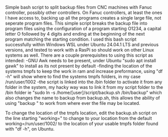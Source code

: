 Simple bash script to split backup files from CNC machines with Fanuc controller, possibly other controllers.
On Fanuc controllers, at least the ones I have access to, backing up all the programs creates a single large file, not seperate program files. 
This simple script breaks the backup file into program files using the configuration of a program starting O1234, a capital letter O followed by 4 digits and ending at the beginning of the next program matching the starting condition.
I used this bash script successfully within Windows WSL under Ubuntu 24.04.1 LTS and previous versions, and tested to work with a RasPi so should work on other Linux systems as well.
There are a couple prerequisites to using this script as intended:
  -GNU Awk needs to be present, under Ubuntu "sudo apt install gawk" to install as its not present by default
  -finding the location of the systems tmpfs to keep the work in ram and increase preformance, using "df -h" will show where to find the systems tmpfs folders, in my case /run/user/1002
  -the script is linked into the /bin folder to activate it from any folder in the system, my hacky way was to link it from my script folder to the /bin folder ie "sudo ln -s /home/[user]/script/backup.sh /bin/backup" which also changes the name to backup from backup.sh, this allows the ability of using "backup <file>" to work from where ever the file may be located.

To change the location of the tmpfs location, edit the backup.sh script on the line starting "working=" to change to your location from the default working=/run/user/1002/ to the location of your usable tmpfs folder found with "df -h", on Ubuntu.
